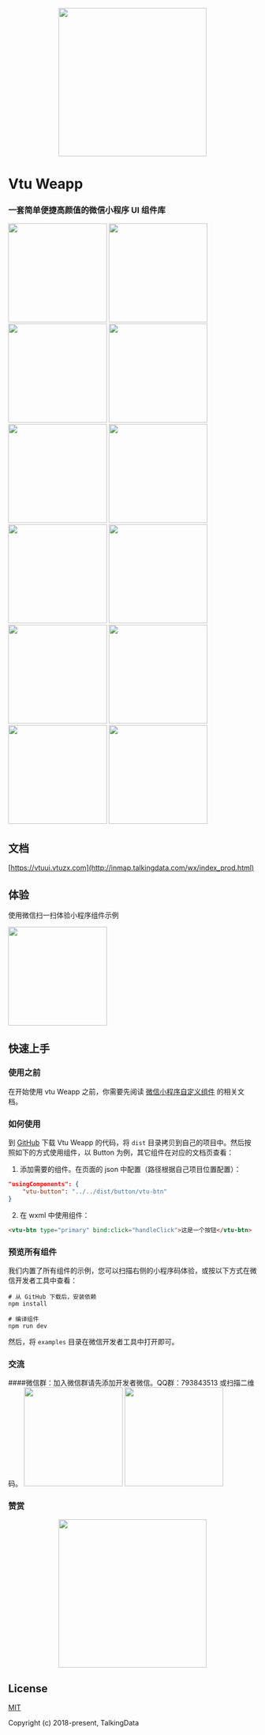 <p align="center">
    <a href="https://vtuui.vtuzx.com">
        <img height="300px" src="https://activity.vtuzx.com/doc/vtuui/weapp/xuanchuan.png">
    </a>
</p>

# Vtu Weapp

### 一套简单便捷高颜值的微信小程序 UI 组件库

<img width="200" src="https://activity.vtuzx.com/doc/vtuui/weapp/md/1.jpg">
<img width="200" src="https://activity.vtuzx.com/doc/vtuui/weapp/md/2.jpg">
<img width="200" src="https://activity.vtuzx.com/doc/vtuui/weapp/md/3.jpg">
<img width="200" src="https://activity.vtuzx.com/doc/vtuui/weapp/md/4.jpg">
<img width="200" src="https://activity.vtuzx.com/doc/vtuui/weapp/md/5.jpg">
<img width="200" src="https://activity.vtuzx.com/doc/vtuui/weapp/md/6.jpg">
<img width="200" src="https://activity.vtuzx.com/doc/vtuui/weapp/md/7.jpg">
<img width="200" src="https://activity.vtuzx.com/doc/vtuui/weapp/md/8.jpg">
<img width="200" src="https://activity.vtuzx.com/doc/vtuui/weapp/md/9.jpg">
<img width="200" src="https://activity.vtuzx.com/doc/vtuui/weapp/md/10.jpg">
<img width="200" src="https://activity.vtuzx.com/doc/vtuui/weapp/md/11.jpg">
<img width="200" src="https://activity.vtuzx.com/doc/vtuui/weapp/md/12.jpg">


## 文档
[https://vtuui.vtuzx.com](http://inmap.talkingdata.com/wx/index_prod.html)

## 体验
使用微信扫一扫体验小程序组件示例

<img width="200" src="https://activity.vtuzx.com/doc/vtuui/weapp/minipgQR.jpg">

## 快速上手
### 使用之前
在开始使用 vtu Weapp 之前，你需要先阅读 [微信小程序自定义组件](https://developers.weixin.qq.com/miniprogram/dev/framework/custom-component/) 的相关文档。

### 如何使用
到 [GitHub](https://github.com/jisida/VtuWeapp) 下载 Vtu Weapp 的代码，将 `dist` 目录拷贝到自己的项目中。然后按照如下的方式使用组件，以 Button 为例，其它组件在对应的文档页查看：

1. 添加需要的组件。在页面的 json 中配置（路径根据自己项目位置配置）：
```json
"usingComponents": {
    "vtu-button": "../../dist/button/vtu-btn"
}
```
2. 在 wxml 中使用组件：
```html
<vtu-btn type="primary" bind:click="handleClick">这是一个按钮</vtu-btn>
```

### 预览所有组件
我们内置了所有组件的示例，您可以扫描右侧的小程序码体验，或按以下方式在微信开发者工具中查看：

```shell
# 从 GitHub 下载后，安装依赖
npm install

# 编译组件
npm run dev
```
然后，将 `examples` 目录在微信开发者工具中打开即可。
### 交流
####微信群：加入微信群请先添加开发者微信。QQ群：793843513 或扫描二维码。
<img width="200" src="https://activity.vtuzx.com/doc/vtuui/weapp/wx.jpg">
<img width="200" src="https://activity.vtuzx.com/doc/vtuui/weapp/qq.png">

### 赞赏
<p align="center">
    <a href="https://vtuui.vtuzx.com">
        <img height="300px" src="https://activity.vtuzx.com/doc/system/zanshang.png">
    </a>
</p>

## License
[MIT](http://opensource.org/licenses/MIT)

Copyright (c) 2018-present, TalkingData
